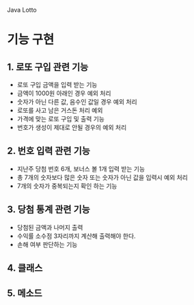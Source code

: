 Java Lotto
# 기능 구현

## 1. 로또 구입 관련 기능

- 로또 구입 금액을 입력 받는 기능
- 금액이 1000원 아래인 경우 예외 처리
- 숫자가 아닌 다른 값, 음수인 값일 경우 예외 처리
- 로또를 사고 남은 거스돈 처리 예외
- 가격에 맞는 로또 구입 및 출력 기능
- 번호가 생성이 제대로 안될 경우의 예외 처리

## 2. 번호 입력 관련 기능

- 지난주 당첨 번호 6개, 보너스 볼 1개 입력 받는 기능
- 총 7개의 숫자보다 많은 숫자 또는 숫자가 아닌 값을 입력시 예외 처리
- 7개의 숫자가 중복되는지 확인 하는 기능

## 3. 당첨 통계 관련 기능

- 당첨된 금액과 나머지 출력
- 수익률 소수점 3자리까지 계산해 출력해야 한다.
- 손해 여부 판단하는 기능

## 4. 클래스

## 5. 메소드